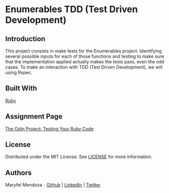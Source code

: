 # Enumerables TDD (Test Driven Development)

## Introduction
This project consists in make tests for the Enumerables project. Identifying several possible inputs for each of those functions and testing to make sure that the implementation applied actually makes the tests pass, even the odd cases.
To make an interaction with TDD (Test Driven Development), we will using Rspec.

## Built With
[Ruby](https://www.ruby-lang.org/en/)

## Assignment Page
[The Odin Project: Testing Your Ruby Code](https://www.theodinproject.com/courses/ruby-programming/lessons/testing-your-ruby-code)

## License
Distributed under the MIT License. See [LICENSE](https://github.com/yirano/mv-09-ruby-bubblesort/blob/master/LICENSE) for more information.

## Authors
Maryfel Mendoza - [Github](https://github.com/maryfelmendoza) | [LinkedIn](https://www.linkedin.com/in/maryfelmendoza/detail/recent-activity/posts/) | [Twitter](https://twitter.com/maryfelmendoza)